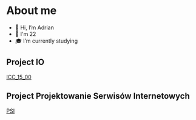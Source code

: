 # About me
- 👋 Hi, I’m Adrian
- 🎂 I'm 22
- 🎓 I’m currently studying

## Project IO
[ICC_15_00](https://github.com/Vex0on/ICC_15_00)

## Project Projektowanie Serwisów Internetowych
[PSI](https://github.com/SzWielgosz/PSI)
